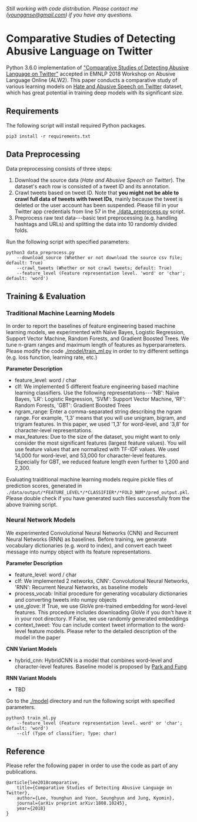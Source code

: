 *Still working with code distribution. Please contact me (younggnse@gmail.com) if you have any questions.*
# Comparative Studies of Detecting Abusive Language on Twitter

Python 3.6.0 implementation of ["Comparative Studies of Detecting Abusive Language on Twitter"](http://arxiv.org/abs/1808.10245) accepted in EMNLP 2018 Workshop on Abusive Language Online (ALW2).
This paper conducts a comparative study of various learning models on [Hate and Abusive Speech on Twitter](https://github.com/ENCASEH2020/hatespeech-twitter) dataset, which has great potential in training deep models with its significant size.

## Requirements
The following script will install required Python packages.

```
pip3 install -r requirements.txt
```

## Data Preprocessing
Data preprocessing consists of three steps:
1. Download the source data (*Hate and Abusive Speech on Twitter*). The dataset's each row is consisted of a tweet ID and its annotation. 
2. Crawl tweets based on tweet ID. Note that **you might not be able to crawl full data of tweets with tweet IDs**, mainly because the tweet is deleted or the user account has been suspended. Please fill in your Twitter app credentials from line 57 in the [./data_preprocess.py](./data_preprocess.py) script.
3. Preprocess raw text data---basic text preprocessing (e.g. handling hashtags and URLs) and splitting the data into 10 randomly divided folds.

Run the following script with specified parameters:

```
python3 data_preprocess.py
	--download_source (Whether or not download the source csv file; default: True)
	--crawl_tweets (Whether or not crawl tweets; default: True)
	--feature_level (Feature representation level. 'word' or 'char'; default: 'word')
```

## Training & Evaluation
### Traditional Machine Learning Models
In order to report the baselines of feature engineering based machine learning models, we experimented with Naïve Bayes, Logistic Regression, Support Vector Machine, Random Forests, and Gradient Boosted Trees. We tune n-gram ranges and maximum length of features as hyperparameters. Please modify the code [./model/train_ml.py](./model/train_ml.py) in order to try different settings (e.g. loss function, learning rate, etc.)

**Parameter Description**
+ feature_level: word / char
+ clf: We implemented 5 different feature engineering based machine learning classifiers. Use the following representations---'NB': Naïve Bayes, 'LR': Logistic Regression, 'SVM': Support Vector Machine, 'RF': Random Forests, 'GBT': Gradient Boosted Trees
+ ngram_range: Enter a comma-separated string describing the ngram range. For example, '1,3' means that you will use unigram, bigram, and trigram features. In this paper, we used '1,3' for word-level, and '3,8' for character-level representations.
+ max_features: Due to the size of the dataset, you might want to only consider the most significant features (largest feature values). You will use feature values that are normalized with TF-IDF values. We used 14,000 for word-level, and 53,000 for character-level features. Especially for GBT, we reduced feature length even further to 1,200 and 2,300.

Evaluating traiditional machine learning models require pickle files of prediction scores, generated in `./data/output/*FEATURE_LEVEL*/*CLASSIFIER*/*FOLD_NUM*/pred_output.pkl`. Please double check if you have generated such files successfully from the above training script.

### Neural Network Models
We experimented Convolutional Neural Networks (CNN) and Recurrent Neural Networks (RNN) as baselines. Before training, we generate vocabulary dictionaries (e.g. word to index), and convert each tweet message into numpy object with its feature representations.

**Parameter Description**
+ feature_level: word / char
+ clf: We implemented 2 networks, CNN': Convolutional Neural Networks, 'RNN': Recurrent Neural Networks, as baseline models
+ process_vocab: Initial procedure for generating vocabulary dictionaries and converting tweets into numpy objects
+ use_glove: If True, we use GloVe pre-trained embedding for word-level features. This procedure includes downloading GloVe if you don't have it in your root directory. If False, we use randomly generated embeddings
+ context_tweet: You can include context tweet information to the word-level feature models. Please refer to the detailed description of the model in the paper

**CNN Variant Models**
+ hybrid_cnn: HybridCNN is a model that combines word-level and character-level features. Baseline model is proposed by [Park and Fung](https://arxiv.org/abs/1706.01206)

**RNN Variant Models**
+ TBD

Go to the [./model](./model) directory and run the following script with specified parameters.

```
python3 train_ml.py
	--feature_level (Feature representation level. word' or 'char'; default: 'word')
	--clf (Type of classifier; Type: char)
```

## Reference
Please refer the following paper in order to use the code as part of any publications.

```
@article{lee2018comparative,
	title={Comparative Studies of Detecting Abusive Language on Twitter},
	author={Lee, Younghun and Yoon, Seunghyun and Jung, Kyomin},
	journal={arXiv preprint arXiv:1808.10245},
	year={2018}
}
```
